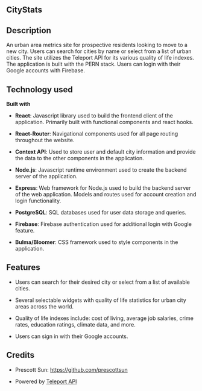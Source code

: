 ## CityStats

## Description

An urban area metrics site for prospective residents looking to move to a new city. Users can search for cities by name or select from a list of urban cities. The site utilizes the Teleport API for its various quality of life indexes. The application is built with the PERN stack. Users can login with their Google accounts with Firebase.

## Technology used

<b>Built with</b>

- <b>React</b>: Javascript library used to build the frontend client of the application. Primarily built with functional components and react hooks.

- <b>React-Router</b>: Navigational components used for all page routing throughout the website.

- <b>Context API</b>: Used to store user and default city information and provide the data to the other components in the application.

- <b>Node.js</b>: Javascript runtime environment used to create the backend server of the application.

- <b>Express</b>: Web framework for Node.js used to build the backend server of the web application. Models and routes used for account creation and login functionality.

- <b>PostgreSQL</b>: SQL databases used for user data storage and queries.

- <b>Firebase</b>: Firebase authentication used for additional login with Google feature.

- <b>Bulma/Bloomer</b>: CSS framework used to style components in the application.

## Features

- Users can search for their desired city or select from a list of available cities.

- Several selectable widgets with quality of life statistics for urban city areas across the world.

- Quality of life indexes include: cost of living, average job salaries, crime rates, education ratings, climate data, and more.

- Users can sign in with their Google accounts.

## Credits

- Prescott Sun: https://github.com/prescottsun

- Powered by [Teleport API](https://developers.teleport.org/api/)
